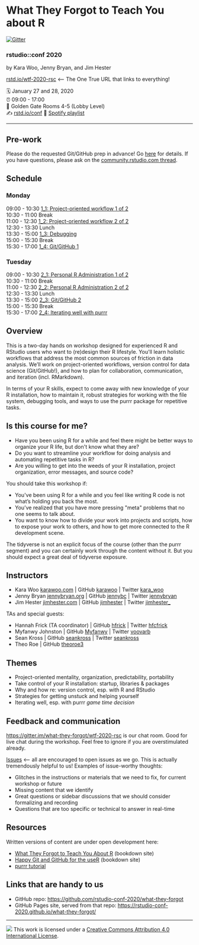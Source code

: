 What They Forgot to Teach You about R
================

[![Gitter](https://badges.gitter.im/what-they-forgot/wtf-2020-rsc.svg)](https://gitter.im/what-they-forgot/wtf-2020-rsc?utm_source=badge&utm_medium=badge&utm_campaign=pr-badge)

### rstudio::conf 2020

by Kara Woo, Jenny Bryan, and Jim Hester

[rstd.io/wtf-2020-rsc](https://rstd.io/wtf-2020-rsc) <-- The One True URL that links to everything!

:spiral_calendar: January 27 and 28, 2020  
:alarm_clock:     09:00 - 17:00  
:hotel:           Golden Gate Rooms 4-5 (Lobby Level)  
:writing_hand:    [rstd.io/conf](http://rstd.io/conf)
:musical_note:    [Spotify playlist](https://open.spotify.com/playlist/0OuvqM69DKFK3QPbHIy2kc?si=xonCaP2RTmeOXO3YW7hxhQ)

-----

## Pre-work

Please do the requested Git/GitHub prep in advance! Go [here](https://happygitwithr.com/workshops.html#pre-workshop-set-up) for details. If you have questions, please ask on the [community.rstudio.com thread](https://community.rstudio.com/t/what-they-forgot-to-teach-you-about-r-workshop-rstudio-conf-2020/49106).

## Schedule

### Monday

09:00 - 10:30 [1_1: Project-oriented workflow 1 of 2](day1_1)  
10:30 - 11:00 Break  
11:00 - 12:30 [1_2: Project-oriented workflow 2 of 2](day1_2)    
12:30 - 13:30 Lunch  
13:30 - 15:00 [1_3: Debugging](day1_3)   
15:00 - 15:30 Break  
15:30 - 17:00 [1_4: Git/GitHub 1](day1_4)  

### Tuesday

09:00 - 10:30 [2_1: Personal R Administration 1 of 2](day2_1)  
10:30 - 11:00 Break  
11:00 - 12:30 [2_2: Personal R Administration 2 of 2](day2_2)  
12:30 - 13:30 Lunch  
13:30 - 15:00 [2_3: Git/GitHub 2](day2_3)  
15:00 - 15:30 Break  
15:30 - 17:00 [2_4: Iterating well with purrr](day2_4)  

## Overview

This is a two-day hands on workshop designed for experienced R and RStudio users who want to (re)design their R lifestyle. You'll learn holistic workflows that address the most common sources of friction in data analysis. We’ll work on project-oriented workflows, version control for data science (Git/GitHub!), and how to plan for collaboration, communication, and iteration (incl. RMarkdown).

In terms of your R skills, expect to come away with new knowledge of your R installation, how to maintain it, robust strategies for working with the file system, debugging tools, and ways to use the purrr package for repetitive tasks.

## Is this course for me?

* Have you been using R for a while and feel there might be better ways to organize your R life, but don't know what they are?
* Do you want to streamline your workflow for doing analysis and automating repetitive tasks in R?
* Are you willing to get into the weeds of your R installation, project organization, error messages, and source code?

You should take this workshop if:

* You've been using R for a while and you feel like writing R code is not what’s holding you back the most.
* You’ve realized that you have more pressing "meta" problems that no one seems to talk about.
* You want to know how to divide your work into projects and scripts, how to expose your work to others, and how to get more connected to the R development scene. 

The tidyverse is not an explicit focus of the course (other than the purrr segment) and you can certainly work through the content without it. But you should expect a great deal of tidyverse exposure.

## Instructors

* Kara Woo [karawoo.com](https://karawoo.com) \| GitHub [karawoo](https://github.com/karawoo) \| Twitter [kara_woo](https://twitter.com/kara_woo)
* Jenny Bryan [jennybryan.org](https://jennybryan.org) \| GitHub [jennybc](https://github.com/jennybc) \| Twitter [jennybryan](https://twitter.com/jennybryan)
* Jim Hester [jimhester.com](https://www.jimhester.com) \| GitHub [jimhester](https://github.com/jimhester) \| Twitter [jimhester_](https://twitter.com/jimhester_)
  
TAs and special guests: 

* Hannah Frick (TA coordinator) \| GitHub [hfrick](https://github.com/hfrick) \| Twitter [hfcfrick](https://twitter.com/hfcfrick)
* Myfanwy Johnston \| GitHub [Myfanwy](https://github.com/Myfanwy) \| Twitter [voovarb](https://twitter.com/voovarb)
* Sean Kross \| GitHub [seankross](https://github.com/seankross) \| Twitter [seankross](https://twitter.com/seankross)
* Theo Roe \| GitHub [theoroe3](https://github.com/theoroe3) 

## Themes

* Project-oriented mentality, organization, predictability, portability
* Take control of your R installation: startup, libraries & packages
* Why and how re: version control, esp. with R and RStudio
* Strategies for getting unstuck and helping yourself
* Iterating well, esp. with purrr *game time decision*

## Feedback and communication

<https://gitter.im/what-they-forgot/wtf-2020-rsc> is our chat room. Good for live chat during the workshop. Feel free to ignore if you are overstimulated already.

[Issues](https://github.com/rstudio-conf-2020/what-they-forgot/issues) <-- all are encouraged to open issues as we go. This is actually tremendously helpful to us! Examples of issue-worthy thoughts:

* Glitches in the instructions or materials that we need to fix, for current workshop or future
* Missing content that we identify
* Great questions or sidebar discussions that we should consider formalizing and recording
* Questions that are too specific or technical to answer in real-time

## Resources

Written versions of content are under open development here:

  * [What They Forgot to Teach You About R](https://rstats.wtf) (bookdown site)
  * [Happy Git and GitHub for the useR](https://happygitwithr.com) (bookdown site)
  * [purrr tutorial](https://jennybc.github.io/purrr-tutorial/)
  
## Links that are handy to us

* GitHub repo: <https://github.com/rstudio-conf-2020/what-they-forgot>
* GitHub Pages site, served from that repo: <https://rstudio-conf-2020.github.io/what-they-forgot/>

-----

![](https://i.creativecommons.org/l/by/4.0/88x31.png) This work is
licensed under a [Creative Commons Attribution 4.0 International
License](https://creativecommons.org/licenses/by/4.0/).
